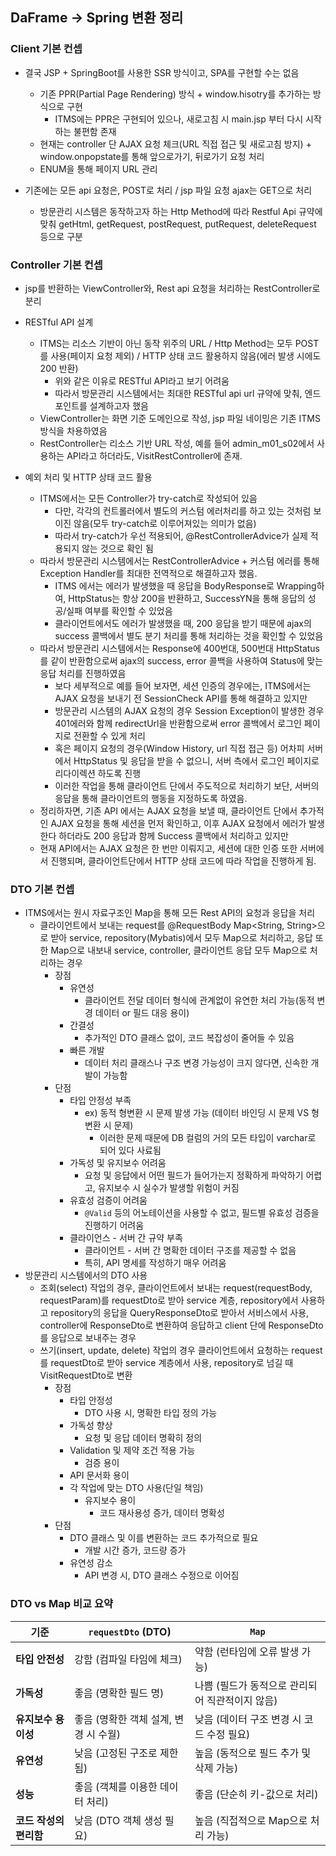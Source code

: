 ## DaFrame -> Spring 변환 정리
### Client 기본 컨셉
- 결국 JSP + SpringBoot를 사용한 SSR 방식이고, SPA를 구현할 수는 없음
    - 기존 PPR(Partial Page Rendering) 방식 + window.hisotry를 추가하는 방식으로 구현
        - ITMS에는 PPR은 구현되어 있으나, 새로고침 시 main.jsp 부터 다시 시작 하는 불편함 존재
    - 현재는 controller 단 AJAX 요청 체크(URL 직접 접근 및 새로고침 방지) + window.onpopstate를 통해 앞으로가기, 뒤로가기 요청 처리
    - ENUM을 통해 페이지 URL 관리

- 기존에는 모든 api 요청은, POST로 처리 / jsp 파일 요청 ajax는 GET으로 처리
    - 방문관리 시스템은 동작하고자 하는 Http Method에 따라 Restful Api 규약에 맞춰 getHtml, getRequest, postRequest, putRequest, deleteRequest 등으로 구분

### Controller 기본 컨셉
- jsp를 반환하는 ViewController와, Rest api 요청을 처리하는 RestController로 분리

- RESTful API 설계
    - ITMS는 리소스 기반이 아닌 동작 위주의 URL / Http Method는 모두 POST를 사용(페이지 요청 제외) / HTTP 상태 코드 활용하지 않음(에러 발생 시에도 200 반환)
        - 위와 같은 이유로 RESTful API라고 보기 어려움
        - 따라서 방문관리 시스템에서는 최대한 RESTful api url 규약에 맞춰, 엔드포인트를 설계하고자 했음
    - ViewController는 화면 기준 도메인으로 작성, jsp 파일 네이밍은 기존 ITMS 방식을 차용하였음
    - RestController는 리소스 기반 URL 작성, 예를 들어 admin_m01_s02에서 사용하는 API라고 하더라도, VisitRestController에 존재.
- 예외 처리 및 HTTP 상태 코드 활용
    - ITMS에서는 모든 Controller가 try-catch로 작성되어 있음
        - 다만, 각각의 컨트롤러에서 별도의 커스텀 에러처리를 하고 있는 것처럼 보이진 않음(모두 try-catch로 이루어져있는 의미가 없음)
        - 따라서 try-catch가 우선 적용되어, @RestControllerAdvice가 실제 적용되지 않는 것으로 확인 됨
    - 따라서 방문관리 시스템에서는 RestControllerAdvice + 커스텀 에러를 통해 Exception Handler를 최대한 전역적으로 해결하고자 했음.
        - ITMS 에서는 에러가 발생했을 때 응답을 BodyResponse로 Wrapping하여, HttpStatus는 항상 200을 반환하고, SuccessYN을 통해 응답의 성공/실패 여부를 확인할 수 있었음
        - 클라이언트에서도 에러가 발생했을 때, 200 응답을 받기 때문에 ajax의 success 콜백에서 별도 분기 처리를 통해 처리하는 것을 확인할 수 있었음
    - 따라서 방문관리 시스템에서는 Response에 400번대, 500번대 HttpStatus를 같이 반환함으로써 ajax의 success, error 콜백을 사용하여 Status에 맞는 응답 처리를 진행하였음
        - 보다 세부적으로 예를 들어 보자면, 세션 인증의 경우에는, ITMS에서는 AJAX 요청을 보내기 전 SessionCheck API를 통해 해결하고 있지만
        - 방문관리 시스템의 AJAX 요청의 경우 Session Exception이 발생한 경우 401에러와 함께 redirectUrl을 반환함으로써 error 콜백에서 로그인 페이지로 전환할 수 있게 처리
        - 혹은 페이지 요청의 경우(Window History, url 직접 접근 등) 어차피 서버에서 HttpStatus 및 응답을 받을 수 없으니, 서버 측에서 로그인 페이지로 리다이렉션 하도록 진행
        - 이러한 작업을 통해 클라이언트 단에서 주도적으로 처리하기 보단, 서버의 응답을 통해 클라이언트의 행동을 지정하도록 하였음.
    - 정리하자면, 기존 API 에서는 AJAX 요청을 보낼 때, 클라이언트 단에서 추가적인 AJAX 요청을 통해 세션을 먼저 확인하고, 이후 AJAX 요청에서 에러가 발생한다 하더라도 200 응답과 함께 Success 콜백에서 처리하고 있지만
    - 현재 API에서는 AJAX 요청은 한 번만 이뤄지고, 세션에 대한 인증 또한 서버에서 진행되며, 클라이언트단에서 HTTP 상태 코드에 따라 작업을 진행하게 됨.

### DTO 기본 컨셉
- ITMS에서는 원시 자료구조인 Map을 통해 모든 Rest API의 요청과 응답을 처리
    - 클라이언트에서 보내는 request를 @RequestBody Map<String, String>으로 받아 service, repository(Mybatis)에서 모두 Map으로 처리하고, 응답 또한 Map으로 내보내 service, controller, 클라이언트 응답 모두 Map으로 처리하는 경우
        - 장점
            - 유연성
                - 클라이언트 전달 데이터 형식에 관계없이 유연한 처리 가능(동적 변경 데이터 or 필드 대응 용이)
            - 간결성
                - 추가적인 DTO 클래스 없이, 코드 복잡성이 줄어들 수 있음
            - 빠른 개발
                - 데이터 처리 클래스나 구조 변경 가능성이 크지 않다면, 신속한 개발이 가능함
        - 단점
            - 타입 안정성 부족
                - ex) 동적 형변환 시 문제 발생 가능 (데이터 바인딩 시 문제 VS 형 변환 시 문제)
                    - 이러한 문제 때문에 DB 컬럼의 거의 모든 타입이 varchar로 되어 있다 사료됨
            - 가독성 및 유지보수 어려움
                - 요청 및 응답에서 어떤 필드가 들어가는지 정확하게 파악하기 어렵고, 유지보수 시 실수가 발생할 위험이 커짐
            - 유효성 검증이 어려움
                - `@Valid` 등의 어노테이션을 사용할 수 없고, 필드별 유효성 검증을 진행하기 어려움
            - 클라이언스 - 서버 간 규약 부족
                - 클라이언트 - 서버 간 명확한 데이터 구조를 제공할 수 없음
                - 특히, API 명세를 작성하기 매우 어려움
- 방문관리 시스템에서의 DTO 사용
    - 조회(select) 작업의 경우, 클라이언트에서 보내는 request(requestBody, requestParam)를 requestDto로 받아 service 계층, repository에서 사용하고 repository의 응답을 QueryResponseDto로 받아서 서비스에서 사용, controller에 ResponseDto로 변환하여 응답하고 client 단에 ResponseDto를 응답으로 보내주는 경우
    - 쓰기(insert, update, delete) 작업의 경우 클라이언트에서 요청하는 request를 requestDto로 받아 service 계층에서 사용, repository로 넘길 때 VisitRequestDto로 변환
        - 장점
            - 타입 안정성
                - DTO 사용 시, 명확한 타입 정의 가능
            - 가독성 향상
                - 요청 및 응답 데이터 명확히 정의
            - Validation 및 제약 조건 적용 가능
                - 검증 용이
            - API 문서화 용이
            - 각 작업에 맞는 DTO 사용(단일 책임)
                - 유지보수 용이 
                    - 코드 재사용성 증가, 데이터 명확성
        - 단점
            - DTO 클래스 및 이를 변환하는 코드 추가적으로 필요
                - 개발 시간 증가, 코드량 증가
            - 유연성 감소
                - API 변경 시, DTO 클래스 수정으로 이어짐

### DTO vs Map 비교 요약
| 기준                | `requestDto` (DTO)                                | `Map`                                    |
|-------------------|-------------------------------------------------|---------------------------------------------|
| **타입 안전성**      | 강함 (컴파일 타임에 체크)                        | 약함 (런타임에 오류 발생 가능)               |
| **가독성**           | 좋음 (명확한 필드 명)                           | 나쁨 (필드가 동적으로 관리되어 직관적이지 않음)|
| **유지보수 용이성**   | 좋음 (명확한 객체 설계, 변경 시 수월)           | 낮음 (데이터 구조 변경 시 코드 수정 필요)    |
| **유연성**           | 낮음 (고정된 구조로 제한됨)                     | 높음 (동적으로 필드 추가 및 삭제 가능)       |
| **성능**             | 좋음 (객체를 이용한 데이터 처리)               | 좋음 (단순히 키-값으로 처리)                |
| **코드 작성의 편리함**| 낮음 (DTO 객체 생성 필요)                       | 높음 (직접적으로 Map으로 처리 가능)         |


### 